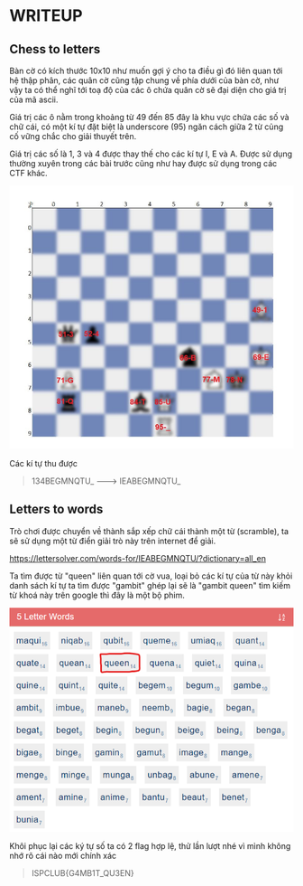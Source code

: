 # WRITEUP

## Chess to letters

Bàn cờ có kích thước 10x10 như muốn gợi ý cho ta điều gì đó liên quan tới hệ thập phân, các quân cờ cũng tập chung về phía dưới của bàn cờ, như vậy ta có thể nghĩ tới toạ độ của các ô chứa quân cờ sẽ đại diện cho giá trị của mã ascii.

Giá trị các ô nằm trong khoảng từ 49 đến 85 đây là khu vực chứa các số và chữ cái, có một kí tự đặt biệt là underscore (95) ngăn cách giữa 2 từ củng cố vững chắc cho giải thuyết trên.

Giá trị các số là 1, 3 và 4 được thay thế cho các kí tự I, E và A. Được sử dụng thường xuyên trong các bài trước cũng như hay được sử dụng trong các CTF khác.

![](Chess_ascii.jpg)

Các kí tự thu được
> 134BEGMNQTU_ ---> IEABEGMNQTU_
## Letters to words

Trò chơi được chuyển về thành sắp xếp chữ cái thành một từ (scramble), ta sẽ sử dụng một từ điển giải trò này trên internet để giải.

https://lettersolver.com/words-for/IEABEGMNQTU/?dictionary=all_en

Ta tìm được từ "queen" liên quan tới cờ vua, loại bỏ các kí tự của từ này khỏi danh sách kí tự ta tìm được "gambit" ghép lại sẽ là "gambit queen" tìm kiếm từ khoá này trên google thì đây là một bộ phim.

![](keyword.png)

Khôi phục lại các ký tự số ta có 2 flag hợp lệ, thử lần lượt nhé vì mình không nhớ rõ cái nào mới chính xác

> ISPCLUB{G4MB1T_QU3EN}

